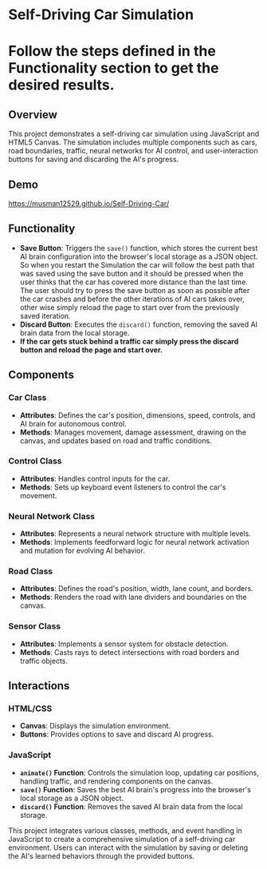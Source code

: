 # Self-Driving Car Simulation
# Follow the steps defined in the Functionality section to get the desired results.

## Overview

This project demonstrates a self-driving car simulation using JavaScript and HTML5 Canvas. The simulation includes multiple components such as cars, road boundaries, traffic, neural networks for AI control, and user-interaction buttons for saving and discarding the AI's progress.

## Demo
https://musman12529.github.io/Self-Driving-Car/

## Functionality 

- **Save Button**: Triggers the `save()` function, which stores the current best AI brain configuration into the browser's local storage as a JSON object. So when you restart the Simulation the car will follow the best path that was saved using the save button and it should be pressed when the user thinks that the car has covered more distance than the last time. The user should try to press the save button as soon as possible after the car crashes and before the other iterations of AI cars takes over, other wise simply reload the page to start over from the previously saved iteration.
- **Discard Button**: Executes the `discard()` function, removing the saved AI brain data from the local storage.
- **If the car gets stuck behind a traffic car simply press the discard button and reload the page and start over.**

## Components

### Car Class

- **Attributes**: Defines the car's position, dimensions, speed, controls, and AI brain for autonomous control.
- **Methods**: Manages movement, damage assessment, drawing on the canvas, and updates based on road and traffic conditions.

### Control Class

- **Attributes**: Handles control inputs for the car.
- **Methods**: Sets up keyboard event listeners to control the car's movement.

### Neural Network Class

- **Attributes**: Represents a neural network structure with multiple levels.
- **Methods**: Implements feedforward logic for neural network activation and mutation for evolving AI behavior.

### Road Class

- **Attributes**: Defines the road's position, width, lane count, and borders.
- **Methods**: Renders the road with lane dividers and boundaries on the canvas.

### Sensor Class

- **Attributes**: Implements a sensor system for obstacle detection.
- **Methods**: Casts rays to detect intersections with road borders and traffic objects.

## Interactions

### HTML/CSS

- **Canvas**: Displays the simulation environment.
- **Buttons**: Provides options to save and discard AI progress.

### JavaScript

- **`animate()` Function**: Controls the simulation loop, updating car positions, handling traffic, and rendering components on the canvas.
- **`save()` Function**: Saves the best AI brain's progress into the browser's local storage as a JSON object.
- **`discard()` Function**: Removes the saved AI brain data from the local storage.



This project integrates various classes, methods, and event handling in JavaScript to create a comprehensive simulation of a self-driving car environment. Users can interact with the simulation by saving or deleting the AI's learned behaviors through the provided buttons.
